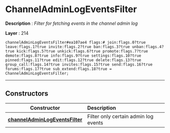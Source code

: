 # ChannelAdminLogEventsFilter

**Description** : *Filter for fetching events in the channel admin log*

**Layer** : 214

```tl
channelAdminLogEventsFilter#ea107ae4 flags:# join:flags.0?true leave:flags.1?true invite:flags.2?true ban:flags.3?true unban:flags.4?true kick:flags.5?true unkick:flags.6?true promote:flags.7?true demote:flags.8?true info:flags.9?true settings:flags.10?true pinned:flags.11?true edit:flags.12?true delete:flags.13?true group_call:flags.14?true invites:flags.15?true send:flags.16?true forums:flags.17?true sub_extend:flags.18?true = ChannelAdminLogEventsFilter;
```

---

## Constructors

| Constructor | Description |
| :---: | :--- |
| [**channelAdminLogEventsFilter**](constructor/channelAdminLogEventsFilter) | Filter only certain admin log events |